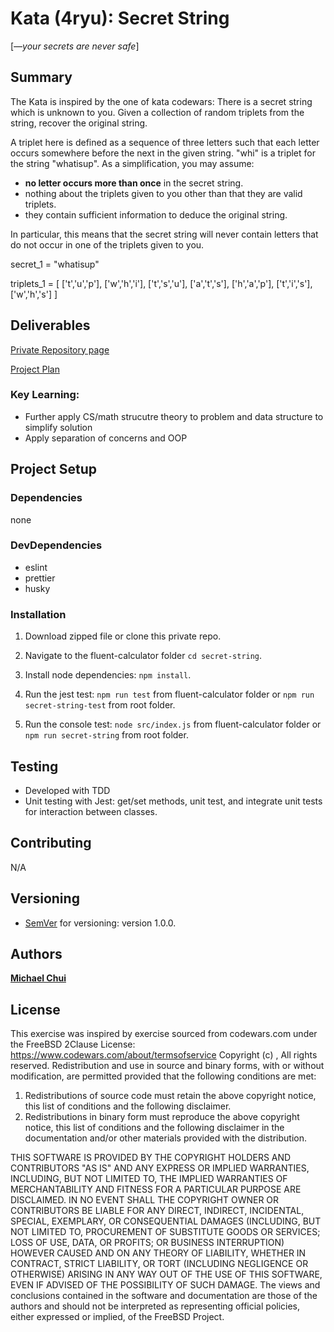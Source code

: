 # Kata (4ryu): Secret String

[*—your secrets are never safe*]

## Summary

The Kata is inspired by the one of kata codewars: There is a secret string which is unknown to you. Given a collection of random triplets from the
string, recover the original string.

A triplet here is defined as a sequence of three letters such that each letter occurs somewhere
before the next in the given string. "whi" is a triplet for the string "whatisup". As a simplification, you may assume:

- **no letter occurs more than once** in the secret string.
- nothing about the triplets given to you other than that they are valid triplets.
- they contain sufficient information to deduce the original string.

In particular, this means that the secret string will never contain letters that do not occur in one of the triplets given to you.

secret_1 = "whatisup"

triplets_1 = [
['t','u','p'],
['w','h','i'],
['t','s','u'],
['a','t','s'],
['h','a','p'],
['t','i','s'],
['w','h','s']
]

## Deliverables

[Private Repository page](https://github.com/mikel-k-khui/kata/tree/master/secret-string)

[Project Plan](https://github.com/mikel-k-khui/kata/projects/2)

### Key Learning:

- Further apply CS/math strucutre theory to problem and data structure to simplify solution
- Apply separation of concerns and OOP

## Project Setup

### Dependencies

none

### DevDependencies

- eslint
- prettier
- husky

### Installation

1. Download zipped file or clone this private repo.

2. Navigate to the fluent-calculator folder `cd secret-string`.

3. Install node dependencies: `npm install`.

4. Run the jest test: `npm run test` from fluent-calculator folder or `npm run secret-string-test` from root folder.

5. Run the console test: `node src/index.js` from fluent-calculator folder or `npm run secret-string` from root folder.

## Testing

- Developed with TDD
- Unit testing with Jest: get/set methods, unit test, and integrate unit tests for interaction between classes.

## Contributing

N/A

## Versioning

- [SemVer](http://semver.org/) for versioning: version 1.0.0.

## Authors

[**Michael Chui**](https://github.com/mikel-k-khui)

## License

This exercise was inspired by exercise sourced from codewars.com under the FreeBSD 2Clause License:
https://www.codewars.com/about/termsofservice
Copyright (c) , All rights reserved. Redistribution and use in source and binary forms, with or without modification, are permitted provided that the following conditions are met:

1. Redistributions of source code must retain the above copyright notice, this list of conditions
   and the following disclaimer.
2. Redistributions in binary form must reproduce the above copyright notice, this list of
   conditions and the following disclaimer in the documentation and/or other materials provided
   with the distribution.

THIS SOFTWARE IS PROVIDED BY THE COPYRIGHT HOLDERS AND CONTRIBUTORS "AS
IS" AND ANY EXPRESS OR IMPLIED WARRANTIES, INCLUDING, BUT NOT LIMITED TO, THE
IMPLIED WARRANTIES OF MERCHANTABILITY AND FITNESS FOR A PARTICULAR
PURPOSE ARE DISCLAIMED. IN NO EVENT SHALL THE COPYRIGHT OWNER OR
CONTRIBUTORS BE LIABLE FOR ANY DIRECT, INDIRECT, INCIDENTAL, SPECIAL,
EXEMPLARY, OR CONSEQUENTIAL DAMAGES (INCLUDING, BUT NOT LIMITED TO,
PROCUREMENT OF SUBSTITUTE GOODS OR SERVICES; LOSS OF USE, DATA, OR
PROFITS; OR BUSINESS INTERRUPTION) HOWEVER CAUSED AND ON ANY THEORY OF
LIABILITY, WHETHER IN CONTRACT, STRICT LIABILITY, OR TORT (INCLUDING
NEGLIGENCE OR OTHERWISE) ARISING IN ANY WAY OUT OF THE USE OF THIS
SOFTWARE, EVEN IF ADVISED OF THE POSSIBILITY OF SUCH DAMAGE. The views and
conclusions contained in the software and documentation are those of the authors and should
not be interpreted as representing official policies, either expressed or implied, of the FreeBSD
Project.
